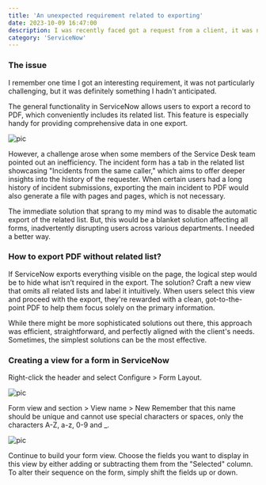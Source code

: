 ```yaml
---
title: 'An unexpected requirement related to exporting'
date: 2023-10-09 16:47:00
description: I was recently faced got a request from a client, it was not particularly challenging, but it was definitely something I hadn't anticipated. 
category: 'ServiceNow'
---
```


### The issue

I remember one time I got an interesting requirement, it was not particularly challenging, but it was definitely something I hadn't anticipated.

The general functionality in ServiceNow allows users to export a record to PDF, which conveniently includes its related list. This feature is especially handy for providing comprehensive data in one export.

![pic](/img/20231009_1.png)

However, a challenge arose when some members of the Service Desk team pointed out an inefficiency. The incident form has a tab in the related list showcasing "Incidents from the same caller," which aims to offer deeper insights into the history of the requester. When certain users had a long history of incident submissions, exporting the main incident to PDF would also generate a file with pages and pages, which is not necessary.

The immediate solution that sprang to my mind was to disable the automatic export of the related list. But, this would be a blanket solution affecting all forms, inadvertently disrupting users across various departments. I needed a better way.

### How to export PDF without related list?

If ServiceNow exports everything visible on the page, the logical step would be to hide what isn’t required in the export. The solution? Craft a new view that omits all related lists and label it intuitively. When users select this view and proceed with the export, they're rewarded with a clean, got-to-the-point PDF to help them focus solely on the primary information.

While there might be more sophisticated solutions out there, this approach was efficient, straightforward, and perfectly aligned with the client's needs. Sometimes, the simplest solutions can be the most effective.

### Creating a view for a form in ServiceNow

Right-click the header and select Configure > Form Layout.

![pic](/img/20231009_2.png)

Form view and section > View name > New
Remember that this name should be unique and cannot use special characters or spaces, only the characters A-Z, a-z, 0-9 and _.

![pic](/img/20231009_3.png)

Continue to build your form view. Choose the fields you want to display in this view by either adding or subtracting them from the "Selected" column. To alter their sequence on the form, simply shift the fields up or down.
